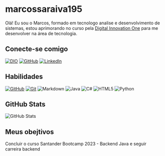 # marcossaraiva195
Olá! Eu sou o Marcos, formado em tecnologo analise e desenvolvimento de sistemas, estou aprimorando no curso pela [Digital Innovation One](https://www.dio.me/) para me desenvolver na área
de tecnologia.

## Conecte-se comigo
[![DIO](https://img.shields.io/badge/DIO-FFF?style=for-the-badge&logo=dio&logoColor=000)](https://www.dio.me/users/marcos_saraiva95)
[![GitHub](https://img.shields.io/badge/GitHub-FFF?style=for-the-badge&logo=github&logoColor=000)](https://github.com/marcossaraiva195)
[![LinkedIn](https://img.shields.io/badge/LinkedIn-FFF?style=for-the-badge&logo=linkedin&logoColor=000)](www.linkedin.com/in/marcos-saraiva-20aa85150/)

## Habilidades

[![GitHub](https://img.shields.io/badge/GitHub-FFF?style=for-the-badge&logo=github&logoColor=000)](https://docs.github.com/)
[![Git](https://img.shields.io/badge/Git-FFF?style=for-the-badge&logo=git&logoColor=000)](https://git-scm.com/doc) 
![Markdown](https://img.shields.io/badge/Markdown-FFF?style=for-the-badge&logo=markdown)
![Java](https://img.shields.io/badge/Java-FFF?style=for-the-badge&logo=java)
![C#](https://img.shields.io/badge/C%23-FFF?style=for-the-badge&logo=c-sharp&logoColor=0E76A8)
![HTML5](https://img.shields.io/badge/HTML-FFF?style=for-the-badge&logo=html5&logoColor=000)
![Python](https://img.shields.io/badge/Python-FFF?style=for-the-badge&logo=python)

## GitHub Stats
![GitHub Stats](https://github-readme-stats.vercel.app/api?username=marcossaraiva195&theme=transparent&bg_color=fff&border_color=fff&show_icons=true&icon_color=fff&title_color=0E76A8&text_color=000)

## Meus obejtivos
Concluir o curso Santander Bootcamp 2023 - Backend Java e seguir carreira backend

